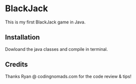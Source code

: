 # BlackJack

This is my first BlackJack game in Java. 

## Installation

Dowloand the java classes and compile in terminal.

## Credits

Thanks Ryan @ codingnomads.com for the code review & tips!
